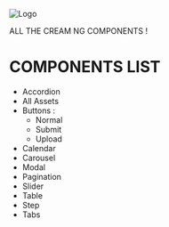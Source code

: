 ![Logo](https://creamng.github.io/Library/assets/img/creamNG-logo.svg)

ALL THE CREAM NG COMPONENTS !  

COMPONENTS LIST
=====================

- Accordion
- All Assets
- Buttons :
   - Normal
   - Submit
   - Upload
- Calendar
- Carousel
- Modal
- Pagination
- Slider
- Table
- Step
- Tabs



